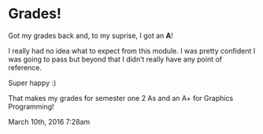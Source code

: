 # Grades!

Got my grades back and, to my suprise, I got an **A**!

I really had no idea what to expect from this module. I was pretty confident I was going to pass but beyond that I didn&rsquo;t really have any point of reference.

Super happy :)

That makes my grades for semester one 2 As and an A+ for Graphics Programming!

<div id="footer">
<span id="timestamp"> March 10th, 2016 7:28am </span>
</div>